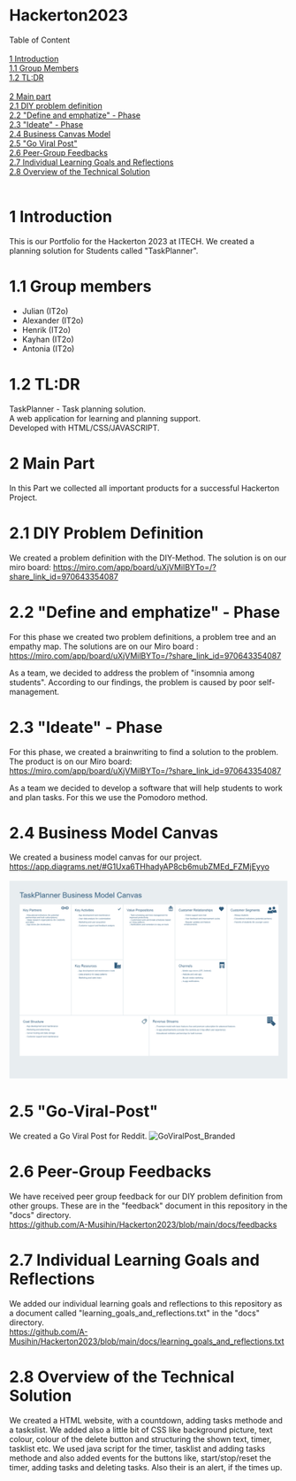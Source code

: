# Hackerton2023

Table of Content <br>
<br>
[1 Introduction](https://github.com/A-Musihin/Hackerton2023/tree/main#1-introduction) <br>
[1.1 Group Members](https://github.com/A-Musihin/Hackerton2023/tree/main#11-group-members) <br>
[1.2 TL:DR](https://github.com/A-Musihin/Hackerton2023/tree/main#12-tldr) <br>
<br>
[2 Main part](https://github.com/A-Musihin/Hackerton2023/tree/main#2-main-part) <br>
[2.1 DIY problem definition](https://github.com/A-Musihin/Hackerton2023/tree/main#21-diy-problem-definition) <br>
[2.2 "Define and emphatize" - Phase](https://github.com/A-Musihin/Hackerton2023/tree/main#22-define-and-emphatize---phase) <br>
[2.3 "Ideate" - Phase](https://github.com/A-Musihin/Hackerton2023/tree/main#23-ideate---phase) <br>
[2.4 Business Canvas Model](https://github.com/A-Musihin/Hackerton2023/tree/main#24-business-model-canvas) <br>
[2.5 "Go Viral Post"](https://github.com/A-Musihin/Hackerton2023/tree/main#25-go-viral-post) <br>
[2.6 Peer-Group Feedbacks](https://github.com/A-Musihin/Hackerton2023/tree/main#26-peer-group-feedbacks) <br>
[2.7 Individual Learning Goals and Reflections](https://github.com/A-Musihin/Hackerton2023/tree/main#27-individual-learning-goals-and-reflections) <br>
[2.8 Overview of the Technical Solution](https://github.com/A-Musihin/Hackerton2023/tree/main#28-overview-of-the-technical-solution) <br>
<br>

# 1 Introduction
This is our Portfolio for the Hackerton 2023 at ITECH. We created a planning solution for Students called "TaskPlanner". 

# 1.1 Group members

- Julian (IT2o)
- Alexander (IT2o)
- Henrik (IT2o)
- Kayhan (IT2o)
- Antonia (IT2o)

# 1.2 TL:DR
TaskPlanner - Task planning solution.<br>
A web application for learning and planning support.<br>
Developed with HTML/CSS/JAVASCRIPT.<br>

# 2 Main Part
In this Part we collected all important products for a successful Hackerton Project.

# 2.1 DIY Problem Definition
We created a problem definition with the DIY-Method. The solution is on our miro board:
https://miro.com/app/board/uXjVMilBYTo=/?share_link_id=970643354087

# 2.2 "Define and emphatize" - Phase
For this phase we created two problem definitions, a problem tree and an empathy map. The solutions are on our Miro board :
https://miro.com/app/board/uXjVMilBYTo=/?share_link_id=970643354087

As a team, we decided to address the problem of "insomnia among students". According to our findings, the problem is caused by poor self-management.

# 2.3 "Ideate" - Phase

For this phase, we created a brainwriting to find a solution to the problem. The product is on our Miro board:
https://miro.com/app/board/uXjVMilBYTo=/?share_link_id=970643354087

As a team we decided to develop a software that will help students to work and plan tasks. For this we use the Pomodoro method.

# 2.4 Business Model Canvas
We created a business model canvas for our project. <br>
https://app.diagrams.net/#G1Uxa6THhadyAP8cb6mubZMEd_FZMjEyyo <br>
<br>
![Business Model Canvas](https://raw.githubusercontent.com/A-Musihin/Hackerton2023/main/docs/Business_canvas_drawio.png)
<br>
# 2.5 "Go-Viral-Post"

We created a Go Viral Post for Reddit. 
![GoViralPost_Branded](https://github.com/A-Musihin/Hackerton2023/assets/122558845/1ef052fd-4b5b-44d5-b1e0-b3a5f22ccaa6)

# 2.6 Peer-Group Feedbacks

We have received peer group feedback for our DIY problem definition from other groups.
These are in the "feedback" document in this repository in the "docs" directory.<br>
https://github.com/A-Musihin/Hackerton2023/blob/main/docs/feedbacks

# 2.7 Individual Learning Goals and Reflections

We added our individual learning goals and reflections to this repository as a document called "learning_goals_and_reflections.txt" in the "docs" directory.<br>
https://github.com/A-Musihin/Hackerton2023/blob/main/docs/learning_goals_and_reflections.txt

# 2.8 Overview of the Technical Solution

We created a HTML website, with a countdown, adding tasks methode and a taskslist. We added also a little bit of CSS like background picture, text colour, colour of the delete button and structuring the shown text, timer, tasklist etc.
We used java script for the timer, tasklist and adding tasks methode and also added events for the buttons like, start/stop/reset the timer, adding tasks and deleting tasks. Also their is an alert, if the times up.

